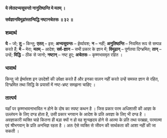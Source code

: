 #### ये त्वेतदभ्यसूयन्तो नानुतिष्ठन्ति मे मतम् ।
#### सर्वज्ञानविमूढांस्तान्विद्धि नष्टानचेतसः ॥ ३२ ॥

### शब्दार्थ

**ये** – जो; **तु** – किन्तु; **एतत्** – इस; **अभ्यसूयन्तः** – ईर्ष्यावश; **न** – नहीं; **अनुतिष्ठन्ति** – नियमित रूप से सम्पन्न करते हैं; **मे** – मेरा; **मतम्** – आदेश; **सर्व-ज्ञान** – सभी प्रकार के ज्ञान में; **विमूढान्** – पूर्णतया दिग्भ्रमित; **तान्** – उन्हें; **विद्धि** – ठीक से जानो; **नष्टान्** – नष्ट  हुए; **अचेतसः** – कृष्णभावमृत रहित ।

### भावार्थ

किन्तु जो ईर्ष्यावश इन उपदेशों की उपेक्षा करते हैं और इनका पालन नहीं करते उन्हें समस्त ज्ञान से रहित, दिग्भ्रमित तथा सिद्धि के प्रयासों में नष्ट-भ्रष्ट समझना चाहिए ।

### तात्पर्य

यहाँ पर कृष्णभावनाभावित न होने के दोष का स्पष्ट कथन है । जिस प्रकार परम अधिशासी की आज्ञा के उल्लंघन के लिए दण्ड होता है, उसी प्रकार भगवान के आदेश के प्रति अवज्ञा के लिए भी दण्ड है । अवज्ञाकारी व्यक्ति चाहे कितना ही बड़ा क्यों न हो वह शून्यहृदय होने से आत्मा के प्रति तथा परब्रह्म, परमात्मा एवं श्रीभगवान् के प्रति अनभिज्ञ रहता है । अतः ऐसे व्यक्ति से जीवन की सार्थकता की आशा नहीं की जा सकती ।